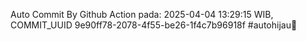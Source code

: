 Auto Commit By Github Action pada: 2025-04-04 13:29:15 WIB, COMMIT_UUID 9e90ff78-2078-4f55-be26-1f4c7b96918f #autohijau🗿
